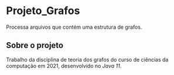 # Projeto_Grafos

Processa arquivos que contém uma estrutura de grafos.

## Sobre o projeto

Trabalho da disciplina de teoria dos grafos do curso de ciências da computação em 2021, desenvolvido no _Java 11_.
